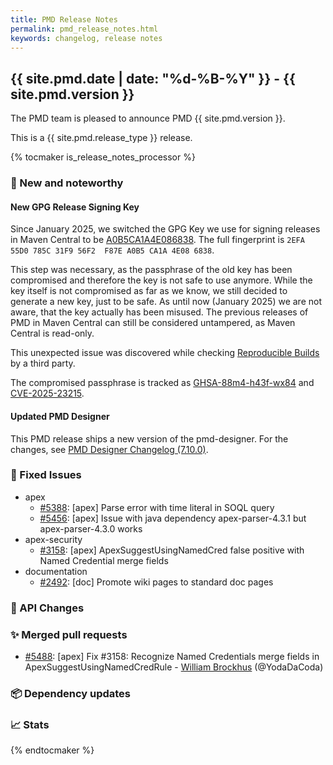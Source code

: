 ```yaml
---
title: PMD Release Notes
permalink: pmd_release_notes.html
keywords: changelog, release notes
---
```


## {{ site.pmd.date | date: "%d-%B-%Y" }} - {{ site.pmd.version }}

The PMD team is pleased to announce PMD {{ site.pmd.version }}.

This is a {{ site.pmd.release_type }} release.

{% tocmaker is_release_notes_processor %}

### 🚀 New and noteworthy

#### New GPG Release Signing Key

Since January 2025, we switched the GPG Key we use for signing releases in Maven Central to be
[A0B5CA1A4E086838](https://keyserver.ubuntu.com/pks/lookup?search=0x2EFA55D0785C31F956F2F87EA0B5CA1A4E086838&fingerprint=on&op=index).
The full fingerprint is `2EFA 55D0 785C 31F9 56F2  F87E A0B5 CA1A 4E08 6838`.

This step was necessary, as the passphrase of the old key has been compromised and therefore the key is not
safe to use anymore. While the key itself is not compromised as far as we know, we still decided to generate a
new key, just to be safe. As until now (January 2025) we are not aware, that the key actually has been misused.
The previous releases of PMD in Maven Central can still be considered untampered, as Maven Central is read-only.

This unexpected issue was discovered while checking [Reproducible Builds](https://reproducible-builds.org/) by a
third party.

The compromised passphrase is tracked as [GHSA-88m4-h43f-wx84](https://github.com/pmd/pmd/security/advisories/GHSA-88m4-h43f-wx84)
and [CVE-2025-23215](https://www.cve.org/CVERecord?id=CVE-2025-23215).

#### Updated PMD Designer

This PMD release ships a new version of the pmd-designer.
For the changes, see [PMD Designer Changelog (7.10.0)](https://github.com/pmd/pmd-designer/releases/tag/7.10.0).

### 🐛 Fixed Issues
* apex
  * [#5388](https://github.com/pmd/pmd/issues/5388): \[apex] Parse error with time literal in SOQL query
  * [#5456](https://github.com/pmd/pmd/issues/5456): \[apex] Issue with java dependency apex-parser-4.3.1 but apex-parser-4.3.0 works
* apex-security
  * [#3158](https://github.com/pmd/pmd/issues/3158): \[apex] ApexSuggestUsingNamedCred false positive with Named Credential merge fields
* documentation
  * [#2492](https://github.com/pmd/pmd/issues/2492): \[doc] Promote wiki pages to standard doc pages

### 🚨 API Changes

### ✨ Merged pull requests
<!-- content will be automatically generated, see /do-release.sh -->
* [#5488](https://github.com/pmd/pmd/pull/5488): \[apex] Fix #3158: Recognize Named Credentials merge fields in ApexSuggestUsingNamedCredRule - [William Brockhus](https://github.com/YodaDaCoda) (@YodaDaCoda)

### 📦 Dependency updates
<!-- content will be automatically generated, see /do-release.sh -->

### 📈 Stats
<!-- content will be automatically generated, see /do-release.sh -->

{% endtocmaker %}

